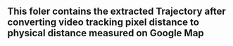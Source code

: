 ## This foler contains the extracted Trajectory after converting video tracking pixel distance to physical distance measured on Google Map
